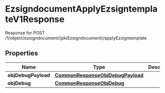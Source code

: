 

# EzsigndocumentApplyEzsigntemplateV1Response

Response for POST /1/object/ezsigndocument/{pkiEzsigndocument}/applyEzsigntemplate

## Properties

| Name | Type | Description | Notes |
|------------ | ------------- | ------------- | -------------|
|**objDebugPayload** | [**CommonResponseObjDebugPayload**](CommonResponseObjDebugPayload.md) |  |  |
|**objDebug** | [**CommonResponseObjDebug**](CommonResponseObjDebug.md) |  |  [optional] |



